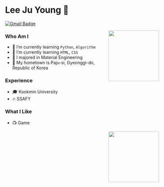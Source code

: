 # Lee Ju Young 🧑
 
[![Gmail Badge](https://img.shields.io/badge/Gmail-D14836?style=flat&logo=Gmail&logoColor=white)](mailto:lklll369@gmail.com) 

<img align='right' src="http://mazassumnida.wtf/api/v2/generate_badge?boj=lklll321" height="165">

### Who Am I
- 🌱 I’m currently learning `Python`, `Algorithm`
- 🌱 I’m currently learning `HTML`, `CSS`
- 🥇 I majored in Material Engineering
- 🚅 My hometown is Paju-si, Gyeonggi-do, Republic of Korea

### Experience
- 🎓 Kookmin University
- 🔥 SSAFY

### What I Like
- 📺 Game

<img align='right' src="https://github-readme-stats.vercel.app/api?username=jy-lee0626&show_icons=true&theme=gruvbox" height="165">
